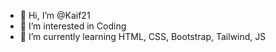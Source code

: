 - 👋 Hi, I’m @Kaif21
- 👀 I’m interested in Coding
- 🌱 I’m currently learning HTML, CSS, Bootstrap, Tailwind, JS

<!---
Kaif21/Kaif21 is a ✨ special ✨ repository because its `README.md` (this file) appears on your GitHub profile.
You can click the Preview link to take a look at your changes.
--->

